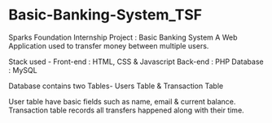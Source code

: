 # Basic-Banking-System_TSF

Sparks Foundation Internship Project : Basic Banking System
A Web Application used to transfer money between multiple users.

Stack used - Front-end : HTML, CSS & Javascript Back-end : PHP Database : MySQL

Database contains two Tables- Users Table & Transaction Table

User table have basic fields such as name, email & current balance.
Transaction table records all transfers happened along with their time.
